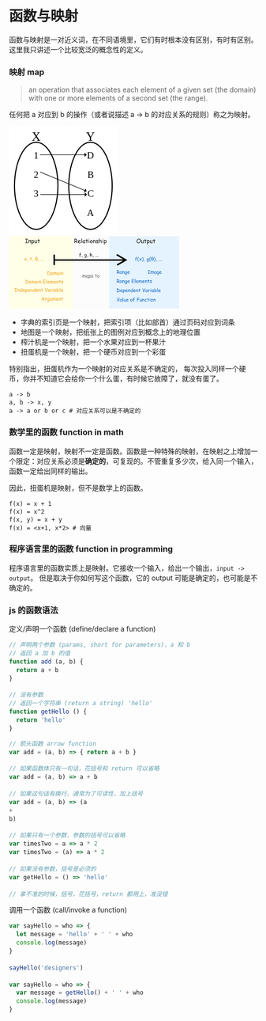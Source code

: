# 函数与映射

函数与映射是一对近义词，在不同语境里，它们有时根本没有区别，有时有区别。这里我只讲述一个比较宽泛的概念性的定义。

### 映射 map

> an operation that associates each element of a given set (the domain) with one or more elements of a second set (the range).

任何把 a 对应到 b 的操作（或者说描述 a -> b 的对应关系的规则）称之为映射。


![](https://raw.githubusercontent.com/hackape/react-for-designers/master/images/func_1.png)
![](https://raw.githubusercontent.com/hackape/react-for-designers/master/images/func_2.png)

* 字典的索引页是一个映射，把索引项（比如部首）通过页码对应到词条
* 地图是一个映射，把纸张上的图例对应到概念上的地理位置
* 榨汁机是一个映射，把一个水果对应到一杯果汁
* 扭蛋机是一个映射，把一个硬币对应到一个彩蛋

特别指出，扭蛋机作为一个映射的对应关系是不确定的，
每次投入同样一个硬币，你并不知道它会给你一个什么蛋，有时候它故障了，就没有蛋了。

```
a -> b
a, b -> x, y
a -> a or b or c # 对应关系可以是不确定的
```

### 数学里的函数 function in math

函数一定是映射，映射不一定是函数。函数是一种特殊的映射，在映射之上增加一个限定：对应关系必须是**确定的**，可复现的。不管重复多少次，给入同一个输入，函数一定给出同样的输出。

因此，扭蛋机是映射，但不是数学上的函数。

```
f(x) = x + 1
f(x) = x^2
f(x, y) = x + y
f(x) = <x+1, x*2> # 向量
```

### 程序语言里的函数 function in programming

程序语言里的函数实质上是映射。它接收一个输入，给出一个输出，`input -> output`。
但是取决于你如何写这个函数，它的 output 可能是确定的，也可能是不确定的。

### js 的函数语法

定义/声明一个函数 (define/declare a function)
```js
// 声明两个参数 (params, short for parameters)，a 和 b
// 返回 a 加 b 的值
function add (a, b) {
  return a + b
}

// 没有参数
// 返回一个字符串 (return a string) 'hello'
function getHello () {
  return 'hello'
}
```

```js
// 箭头函数 arrow function
var add = (a, b) => { return a + b }

// 如果函数体只有一句话，花括号和 return 可以省略
var add = (a, b) => a + b

// 如果这句话有换行，通常为了可读性，加上括号
var add = (a, b) => (a
+
b)

// 如果只有一个参数，参数的括号可以省略
var timesTwo = a => a * 2
var timesTwo = (a) => a * 2

// 如果没有参数，括号是必须的
var getHello = () => 'hello'

// 拿不准的时候，括号，花括号，return 都用上，准没错
```

调用一个函数 (call/invoke a function)
```js
var sayHello = who => {
  let message = 'hello' + ' ' + who
  console.log(message)
}

sayHello('designers')

var sayHello = who => {
  var message = getHello() + ' ' + who
  console.log(message)
}
```
